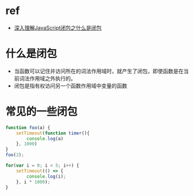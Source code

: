 
# ref 
* [深入理解JavaScript闭包之什么是闭包](https://segmentfault.com/a/1190000023356598)


# 什么是闭包

* 当函数可以记住并访问所在的词法作用域时，就产生了闭包，即使函数是在当前词法作用域之外执行的。
* 闭包是指有权访问另一个函数作用域中变量的函数


# 常见的一些闭包

```js
function foo(a) {
    setTimeout(function timer(){
        console.log(a)
    }, 1000)
}
foo(2);
```
```js
for(var i = 0; i < 5; i++) {
    setTimeout(() => {
        console.log(i);
    }, i * 1000);
}
```









